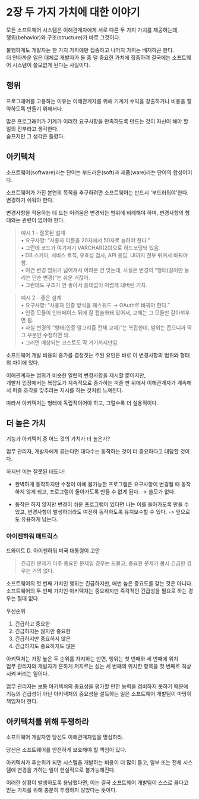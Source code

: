 # 2장 두 가지 가치에 대한 이야기

모든 소프트웨어 시스템은 이해관계자에게 서로 다른 두 가지 가치를 제공하는데,  
행위(behavior)와 구조(structure)가 바로 그것이다.

불행하게도 개발자는 한 가지 가치에만 집중하고 나머지 가치는 배재하곤 한다.  
더 안타까운 일은 대체로 개발자가 둘 중 덜 중요한 가치에 집중하려 결국에는 소프트웨어 시스템이 쓸모없게 된다는 사실이다.

## 행위

프로그래머를 고용하는 이유는 이해관계자를 위해 기계가 수익을 창출하거나 비용을 절약하도록 만들기 위해서다.

많은 프로그래머가 기계가 이러한 요구사항을 만족하도록 만드는 것이 자신이 해야 할 일의 전부라고 생각한다.  
슬프지만 그 생각은 틀렸다.

## 아키텍처

소프트웨어(software)라는 단어는 부드러운(soft)과 제품(ware)라는 단어의 합성어이다.

소프트웨어가 가진 본연의 목적을 추구하려면 소프트웨어는 반드시 '부드러워야'한다. 변경하기 쉬워야 한다.

변경사항을 적용하는 데 드는 어려움은 변경되는 범위에 비례해야 하며, 변경사항의 형태와는 관련이 없어야 한다.

> 예시 1 – 잘못된 설계  
	•	요구사항: “사용자 이름을 20자에서 50자로 늘려야 한다.”  
	•	그런데 코드가 여기저기 VARCHAR(20)으로 하드코딩돼 있음.  
	•	DB 스키마, 서비스 로직, 유효성 검사, API 응답, UI까지 전부 뒤져서 바꿔야 함.  
	•	이건 변경 범위가 넓어져서 어려운 건 맞는데, 사실은 변경의 “형태(길이만 늘리는 단순 변경)”는 쉬운 거잖아.  
	•	그런데도 구조가 안 좋아서 쓸데없이 어렵게 돼버린 거지.



> 예시 2 – 좋은 설계  
	•	요구사항: “사용자 인증 방식을 패스워드 → OAuth로 바꿔야 한다.”  
	•	인증 모듈이 인터페이스 뒤에 잘 캡슐화돼 있어서, 교체는 그 모듈만 갈아끼우면 됨.  
	•	사실 변경의 “형태(인증 알고리즘 전체 교체)”는 복잡한데, 범위는 좁으니까 딱 그 부분만 수정하면 돼.  
	•	그러면 예상되는 코스트도 딱 거기까지만임.  
    
소프트웨어 개발 비용의 증가를 결정짓는 주된 요인은 바로 이 변경사항의 범위와 형태의 차이에 있다.

이해관계자는 범위가 비슷한 일련의 변경사항을 제시할 뿐이지만,  
개발자 입장에서는 복잡도가 지속적으로 증가하는 퍼즐 판 위에서 이해관계자가 계속해서 퍼즐 조각을 맞추라는 지시를 하는 것처럼 느껴진다.

따라서 아키텍처는 형태에 독립적이어야 하고, 그럴수록 더 실용적이다.

## 더 높은 가치

기능과 아키텍처 중 어느 것의 가치가 더 높은가?

업무 관리자, 개발자에게 묻는다면 대다수는 동작하는 것이 더 중요하다고 대답할 것이다.

하지만 이는 잘못된 태도다!

* 완벽하게 동작하지만 수정이 아예 불가능한 프로그램은 요구사항이 변경될 때 동작하지 않게 되고, 프로그램이 돌아가도록 만들 수 없게 된다. -> 쓸모가 없다.

* 동작은 하지 않지만 변경이 쉬운 프로그램이 있다면 나는 이를 돌아가도록 만들 수 있고, 변경사항이 발생하더라도 여전히 동작하도록 유지보수할 수 있다. -> 앞으로도 유용하게 남는다.

### 아이젠하워 매트릭스

드와이트 D. 아이젠하워 미국 대통령이 고안

> 긴급한 문제가 아주 중요한 문제일 경우는 드물고, 중요한 문제가 몹시 긴급한 경우는 거의 없다.

소프트웨어의 첫 번째 가치인 행위는 긴급하지만, 매번 높은 중요도를 갖는 것은 아니다.  
소프트웨어의 두 번째 가치인 아키텍처는 중요하지만 즉각적인 긴급성을 필요로 하는 경우는 절대 없다.

우선순위
1. 긴급하고 중요한
2. 긴급하지는 않지만 중요한
3. 긴급하지만 중요하지 않은
4. 긴급하지도 중요하지도 않은

아키텍처는 가장 높은 두 순위를 차지하는 반면, 행위는 첫 번째와 세 번째에 위치  
업무 관리자와 개발자가 흔하게 저지르는 싨는 세 번째의 위치한 항목을 첫 번째로 격상시켜 버리는 일이다.

업무 관리자는 보통 아키텍처의 중요성을 평가할 만한 능력을 겸비하지 못하기 때문에  
기능의 긴급성이 아닌 아키텍처의 중요성을 설득하는 일은 소프트웨어 개발팀이 마땅히 책임져야 한다.

## 아키텍처를 위해 투쟁하라

소프트웨어 개발자인 당신도 이해관계자임을 명심하라.

당신은 소프트웨어를 안전하게 보호해야 할 책임이 있다.

아키텍처가 후순위가 되면 시스템을 개발하는 비용이 더 많이 들고, 일부 또는 전체 시스템에 변경을 가하는 일이 현실적으로 불가능해진다.

이러한 상황이 발생하도록 용납했다면, 이는 결국 소프트웨어 개발팀이 스스로 옳다고 믿는 가치를 위해 충분히 투쟁하지 않았다는 뜻이다.